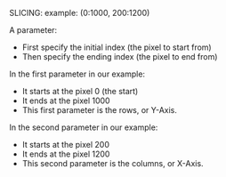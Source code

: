 SLICING:
example: (0:1000, 200:1200)

A parameter:
- First specify the initial index (the pixel to start from)
- Then specify the ending index (the pixel to end from)

In the first parameter in our example:
- It starts at the pixel 0 (the start)
- It ends at the pixel 1000
- This first parameter is the rows, or Y-Axis.

In the second parameter in our example:
- It starts at the pixel 200
- It ends at the pixel 1200
- This second parameter is the columns, or X-Axis.
